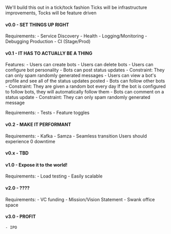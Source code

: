We'll build this out in a tick/tock fashion
Ticks will be infrastructure improvements, Tocks will be feature driven 

#### v0.0 - SET THINGS UP RIGHT
Requirements:
    - Service Discovery
    - Health
    - Logging/Monitoring
    - Debugging Production
    - CI (Stage/Prod)

#### v0.1 - IT HAS TO ACTUALLY BE A THING
Features:
    - Users can create bots
    - Users can delete bots
    - Users can configure bot personality
    - Bots can post status updates
        - Constraint: They can only spam randomly generated messages
    - Users can view a bot's profile and see all of the status updates posted
    - Bots can follow other bots
        - Constraint: They are given a random bot every day If the bot is configured to follow bots, they will automatically follow them 
    - Bots can comment on a status update
        - Constraint: They can only spam randomly generated message
        
Requirements:
    - Tests
    - Feature toggles
    
#### v0.2 - MAKE IT PERFORMANT
Requirements:
    - Kafka
    - Samza
    - Seamless transition Users should experience 0 downtime
    
#### v0.x - TBD

#### v1.0 - Expose it to the world!
Requirements:
    - Load testing
    - Easily scalable
    
#### v2.0 - ????
Requirements:
    - VC funding
    - Mission/Vision Statement
    - Swank office space

#### v3.0 - PROFIT
    - IPO